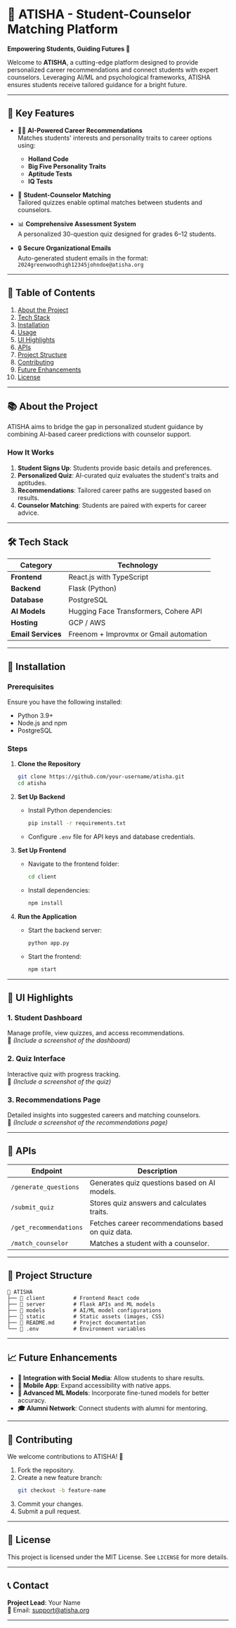 # **📘 ATISHA - Student-Counselor Matching Platform**

**Empowering Students, Guiding Futures 🌟**

Welcome to **ATISHA**, a cutting-edge platform designed to provide personalized career recommendations and connect students with expert counselors. Leveraging AI/ML and psychological frameworks, ATISHA ensures students receive tailored guidance for a bright future.

---

## **🌟 Key Features**

- 🧑‍💻 **AI-Powered Career Recommendations**  
  Matches students' interests and personality traits to career options using:

  - **Holland Code**
  - **Big Five Personality Traits**
  - **Aptitude Tests**
  - **IQ Tests**

- 🤝 **Student-Counselor Matching**  
  Tailored quizzes enable optimal matches between students and counselors.

- 📊 **Comprehensive Assessment System**  
  A personalized 30-question quiz designed for grades 6–12 students.

- 🔒 **Secure Organizational Emails**  
  Auto-generated student emails in the format:  
  `2024greenwoodhigh12345johndoe@atisha.org`

---

## **📖 Table of Contents**

1. [About the Project](#about-the-project)
2. [Tech Stack](#tech-stack)
3. [Installation](#installation)
4. [Usage](#usage)
5. [UI Highlights](#ui-highlights)
6. [APIs](#apis)
7. [Project Structure](#project-structure)
8. [Contributing](#contributing)
9. [Future Enhancements](#future-enhancements)
10. [License](#license)

---

## **📚 About the Project**

ATISHA aims to bridge the gap in personalized student guidance by combining AI-based career predictions with counselor support.

### **How It Works**

1. **Student Signs Up**: Students provide basic details and preferences.
2. **Personalized Quiz**: AI-curated quiz evaluates the student's traits and aptitudes.
3. **Recommendations**: Tailored career paths are suggested based on results.
4. **Counselor Matching**: Students are paired with experts for career advice.

---

## **🛠️ Tech Stack**

| **Category**       | **Technology**                         |
| ------------------ | -------------------------------------- |
| **Frontend**       | React.js with TypeScript               |
| **Backend**        | Flask (Python)                         |
| **Database**       | PostgreSQL                             |
| **AI Models**      | Hugging Face Transformers, Cohere API  |
| **Hosting**        | GCP / AWS                              |
| **Email Services** | Freenom + Improvmx or Gmail automation |

---

## **🚀 Installation**

### Prerequisites

Ensure you have the following installed:

- Python 3.9+
- Node.js and npm
- PostgreSQL

### Steps

1. **Clone the Repository**

   ```bash
   git clone https://github.com/your-username/atisha.git
   cd atisha
   ```

2. **Set Up Backend**

   - Install Python dependencies:
     ```bash
     pip install -r requirements.txt
     ```
   - Configure `.env` file for API keys and database credentials.

3. **Set Up Frontend**

   - Navigate to the frontend folder:
     ```bash
     cd client
     ```
   - Install dependencies:
     ```bash
     npm install
     ```

4. **Run the Application**
   - Start the backend server:
     ```bash
     python app.py
     ```
   - Start the frontend:
     ```bash
     npm start
     ```

---

## **🎨 UI Highlights**

### **1. Student Dashboard**

Manage profile, view quizzes, and access recommendations.  
📸 _(Include a screenshot of the dashboard)_

### **2. Quiz Interface**

Interactive quiz with progress tracking.  
📸 _(Include a screenshot of the quiz)_

### **3. Recommendations Page**

Detailed insights into suggested careers and matching counselors.  
📸 _(Include a screenshot of the recommendations page)_

---

## **🔌 APIs**

| **Endpoint**           | **Description**                                    |
| ---------------------- | -------------------------------------------------- |
| `/generate_questions`  | Generates quiz questions based on AI models.       |
| `/submit_quiz`         | Stores quiz answers and calculates traits.         |
| `/get_recommendations` | Fetches career recommendations based on quiz data. |
| `/match_counselor`     | Matches a student with a counselor.                |

---

## **📁 Project Structure**

```plaintext
📂 ATISHA
├── 📂 client         # Frontend React code
├── 📂 server         # Flask APIs and ML models
├── 📂 models         # AI/ML model configurations
├── 📂 static         # Static assets (images, CSS)
├── 📄 README.md      # Project documentation
└── 📄 .env           # Environment variables
```

---

## **📈 Future Enhancements**

- **🔗 Integration with Social Media**: Allow students to share results.
- **📱 Mobile App**: Expand accessibility with native apps.
- **🧠 Advanced ML Models**: Incorporate fine-tuned models for better accuracy.
- **🎓 Alumni Network**: Connect students with alumni for mentoring.

---

## **🤝 Contributing**

We welcome contributions to ATISHA! 🚀

1. Fork the repository.
2. Create a new feature branch:
   ```bash
   git checkout -b feature-name
   ```
3. Commit your changes.
4. Submit a pull request.

---

## **📜 License**

This project is licensed under the MIT License. See `LICENSE` for more details.

---

## **📞 Contact**

**Project Lead**: Your Name  
📧 Email: support@atisha.org

---
